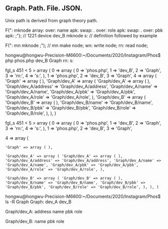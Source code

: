 

## Graph. Path. File. JSON.

Unix path is derived from graph theory path.

F(": mknode array: over: name apk: swap: . over: role apk: swap: . over: pbk apk: ;");
// 1221 device dev_B mknode s:
// definition followed by example

F(": mn mknode ;"); // mn make node; wn: write node; rn: read node;


hongwu@hongwu-Precision-M6600:~/Documents/2020/Instagram/Phos$ php phos.php dev_B Graph rn: s:

fgl_s 451 < 5 > array ( 0 => array ( 0 => 'phos.php', 1 => 'dev_B', 2 => 'Graph', 3 => 'rn:', 4 => 's:', ), 1 => 'phos.php', 2 => 'dev_B', 3 => 'Graph', 4 => array ( 'Graph' => array ( ), 'Graph/dev_A' => array ( 'Graph/dev_A' => array ( ), 'Graph/dev_A/address' => 'Graph/dev_A/address', 'Graph/dev_A/name' => 'Graph/dev_A/name', 'Graph/dev_A/pbk' => 'Graph/dev_A/pbk', 'Graph/dev_A/role' => 'Graph/dev_A/role', ), 'Graph/dev_B' => array ( 'Graph/dev_B' => array ( ), 'Graph/dev_B/name' => 'Graph/dev_B/name', 'Graph/dev_B/pbk' => 'Graph/dev_B/pbk', 'Graph/dev_B/role' => 'Graph/dev_B/role', ), ), )

fgl_s 451 < 5 > array ( 0 => array ( 0 => 'phos.php', 1 => 'dev_B', 2 => 'Graph', 3 => 'rn:', 4 => 's:', ), 1 => 'phos.php', 2 => 'dev_B', 3 => 'Graph', 

4 => array ( 
    
    'Graph' => array ( ), 
    
    'Graph/dev_A' => array ( 'Graph/dev_A' => array ( ), 'Graph/dev_A/address' => 'Graph/dev_A/address', 'Graph/dev_A/name' => 'Graph/dev_A/name', 'Graph/dev_A/pbk' => 'Graph/dev_A/pbk', 'Graph/dev_A/role' => 'Graph/dev_A/role', ), 
    
    'Graph/dev_B' => array ( 'Graph/dev_B' => array ( ), 'Graph/dev_B/name' => 'Graph/dev_B/name', 'Graph/dev_B/pbk' => 'Graph/dev_B/pbk', 'Graph/dev_B/role' => 'Graph/dev_B/role', ), ), )


hongwu@hongwu-Precision-M6600:~/Documents/2020/Instagram/Phos$ ls -R Graph
Graph:
dev_A  dev_B

Graph/dev_A:
address  name  pbk  role

Graph/dev_B:
name  pbk  role

